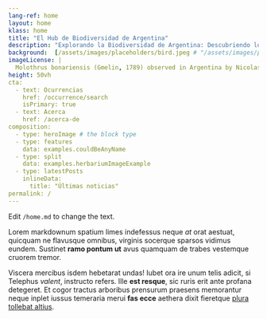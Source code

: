```yaml
---
lang-ref: home
layout: home
klass: home
title: "El Hub de Biodiversidad de Argentina"
description: "Explorando la Biodiversidad de Argentina: Descubriendo los Tesoros de la Naturaleza, Un Dato a la Vez"
background:  [/assets/images/placeholders/bird.jpeg # "/assets/images/placeholders/placeholder3.png"][(https://www.argentinat.org/observations/145754559)](https://www.argentinat.org/photos/250426250?size=original)
imageLicense: |
  Molothrus bonariensis (Gmelin, 1789) observed in Argentina by Nicolas Mazzini (licensed under http://creativecommons.org/licenses/by-nc/4.0/)
height: 50vh
cta:
  - text: Ocurrencias
    href: /occurrence/search
    isPrimary: true
  - text: Acerca
    href: /acerca-de
composition:
  - type: heroImage # the block type
  - type: features
    data: examples.couldBeAnyName
  - type: split
    data: examples.herbariumImageExample
  - type: latestPosts
    inlineData: 
      title: "Últimas noticias"
permalink: /
---
```


Edit `/home.md` to change the text.

Lorem markdownum spatium limes indefessus neque *at* orat aestuat, quicquam ne
flavusque omnibus, virginis socerque sparsos vidimus eundem. Sustinet **ramo
pontum ut** avus quamquam de trabes vestemque cruorem tremor.

Viscera mercibus isdem hebetarat undas! Iubet ora ire unum telis adicit, si
Telephus *valent*, instructo refers. Ille **est resque**, sic ruris erit ante
profana detegeret. Et cogor tractus arboribus prensurum praesens memorantur
neque inplet iussus temeraria merui **fas ecce** aethera dixit fieretque [plura
tollebat altius](http://virgineusque.net/est.html).
